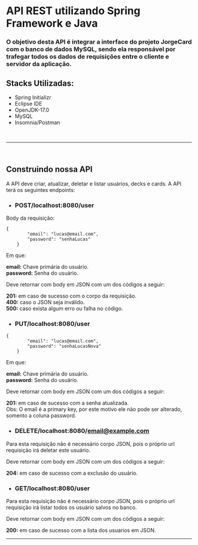 # API REST utilizando Spring Framework e Java

### O objetivo desta API é integrar a interface do projeto JorgeCard com o banco de dados MySQL, sendo ela responsável por trafegar todos os dados de requisições entre o cliente e servidor da aplicação.

## Stacks Utilizadas:
- Spring Initializr
- Eclipse IDE
- OpenJDK-17.0
- MySQL
- Insomnia/Postman
<br>
<hr>
<br>

## Construindo nossa API<br>

A API deve criar, atualizar, deletar e listar usuários, decks e cards. A API terá os seguintes endpoints:
- ### POST/localhost:8080/user
Body da requisição:
```
{
        "email": "lucas@email.com",
        "password": "senhaLucas"
    }
```
Em que:

**email:** Chave primária do usuário.<br>
**password:** Senha do usuário.

Deve retornar com body em JSON com um dos códigos a seguir:

**201:** em caso de sucesso com o corpo da requisição.<br>
**400:** caso o JSON seja inválido.<br>
**500:** caso exista algum erro ou falha no código.<br>

- ### PUT/localhost:8080/user
```
{
        "email": "lucas@email.com",
        "password": "senhaLucasNova"
    }
```
Em que:

**email:** Chave primária do usuário.<br>
**password:** Senha do usuário.

Deve retornar com body em JSON com um dos códigos a seguir:

**201:** em caso de sucesso com a senha atualizada.<br>
Obs: O email é a primary key, por este motivo ele não pode ser alterado, somento a coluna password.

- ### DELETE/localhost:8080/email@example.com

Para esta requisição não é necessário corpo JSON, pois o próprio url requisição irá deletar este usuário. 

Deve retornar com body em JSON com um dos códigos a seguir:

**204:** em caso de sucesso com a exclusão do usuário.<br>

- ### GET/localhost:8080/user

Para esta requisição não é necessário corpo JSON, pois o próprio url requisição irá listar todos os usuário salvos no banco. 

Deve retornar com body em JSON com um dos códigos a seguir:

**200:** em caso de sucesso com a lista dos usuarios em JSON.<br>
<hr>
